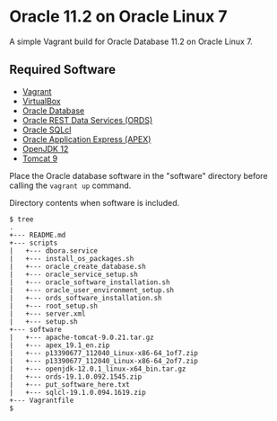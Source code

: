# Oracle 11.2 on Oracle Linux 7

A simple Vagrant build for Oracle Database 11.2 on Oracle Linux 7.

## Required Software

* [Vagrant](https://www.vagrantup.com/downloads.html)
* [VirtualBox](https://www.virtualbox.org/wiki/Downloads)
* [Oracle Database](https://edelivery.oracle.com)
* [Oracle REST Data Services (ORDS)](https://www.oracle.com/technetwork/developer-tools/rest-data-services/downloads/index.html)
* [Oracle SQLcl](https://www.oracle.com/technetwork/developer-tools/sqlcl/downloads/index.html)
* [Oracle Application Express (APEX)](https://www.oracle.com/technetwork/developer-tools/apex/downloads/index.html)
* [OpenJDK 12](http://jdk.java.net/12/)
* [Tomcat 9](https://tomcat.apache.org/download-90.cgi)

Place the Oracle database software in the "software" directory before calling the `vagrant up` command.

Directory contents when software is included.

```
$ tree
.
+--- README.md
+--- scripts
|   +--- dbora.service
|   +--- install_os_packages.sh
|   +--- oracle_create_database.sh
|   +--- oracle_service_setup.sh
|   +--- oracle_software_installation.sh
|   +--- oracle_user_environment_setup.sh
|   +--- ords_software_installation.sh
|   +--- root_setup.sh
|   +--- server.xml
|   +--- setup.sh
+--- software
|   +--- apache-tomcat-9.0.21.tar.gz
|   +--- apex_19.1_en.zip
|   +--- p13390677_112040_Linux-x86-64_1of7.zip
|   +--- p13390677_112040_Linux-x86-64_2of7.zip
|   +--- openjdk-12.0.1_linux-x64_bin.tar.gz
|   +--- ords-19.1.0.092.1545.zip
|   +--- put_software_here.txt
|   +--- sqlcl-19.1.0.094.1619.zip
+--- Vagrantfile
$
```